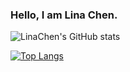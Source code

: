 ### Hello, I am Lina Chen.

![LinaChen's GitHub stats](https://github-readme-stats.vercel.app/api?username=LinaC404&count_private=true&show_icons=true&themegruvbox)

[![Top Langs](https://github-readme-stats.vercel.app/api/top-langs/?username=LinaC404&exclude_repo=GCP)](https://github.com/LinaC404)


